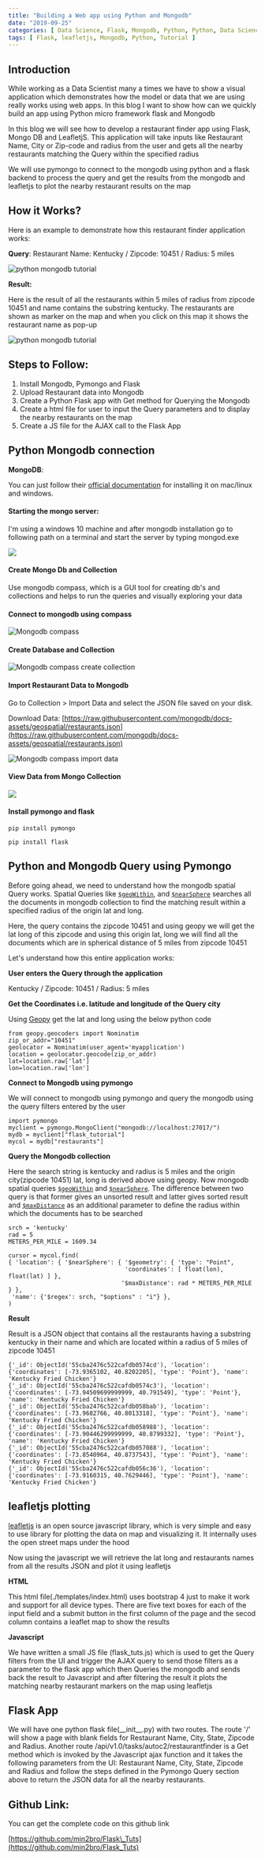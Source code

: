 ```yaml
---
title: "Building a Web app using Python and Mongodb"
date: "2019-09-25"
categories: [ Data Science, Flask, Mongodb, Python, Python, Data Science, Tutorial ]
tags: [ Flask, leafletjs, Mongodb, Python, Tutorial ]
---
```


## **Introduction**

While working as a Data Scientist many a times we have to show a visual application which demonstrates how the model or data that we are using really works using web apps. In this blog I want to show how can we quickly build an app using Python micro framework flask and Mongodb

In this blog we will see how to develop a restaurant finder app using Flask, Mongo DB and LeafletjS. This application will take inputs like Restaurant Name, City or Zip-code and radius from the user and gets all the nearby restaurants matching the Query within the specified radius

We will use pymongo to connect to the mongodb using python and a flask backend to process the query and get the results from the mongodb and leafletjs to plot the nearby restaurant results on the map

## **How it Works?**

Here is an example to demonstrate how this restaurant finder application works:

**Query**: Restaurant Name: Kentucky / Zipcode: 10451 / Radius: 5 miles

![python mongodb tutorial](/images/2019/09/image-61.png)

**Result:**

Here is the result of all the restaurants within 5 miles of radius from zipcode 10451 and name contains the substring kentucky. The restaurants are shown as marker on the map and when you click on this map it shows the restaurant name as pop-up

![python mongodb tutorial](/images/2019/09/image-70.png)

## **Steps to Follow:**

1. Install Mongodb, Pymongo and Flask
2. Upload Restaurant data into Mongodb
3. Create a Python Flask app with Get method for Querying the Mongodb
4. Create a html file for user to input the Query parameters and to display the nearby restaurants on the map
5. Create a JS file for the AJAX call to the Flask App

## **Python Mongodb connection**

**MongoDB**:

You can just follow their [official documentation](https://docs.mongodb.com/manual/tutorial/install-mongodb-on-windows/) for installing it on mac/linux and windows.

#### **Starting the mongo server:**

I'm using a windows 10 machine and after mongodb installation go to following path on a terminal and start the server by typing mongod.exe

![](/images/2019/09/image-64.png)

#### **Create Mongo Db and Collection**

Use mongodb compass, which is a GUI tool for creating db's and collections and helps to run the queries and visually exploring your data

#### **Connect to mongodb using compass**

![Mongodb compass](/images/2019/09/image-65.png)

#### **Create Database and Collection**

![Mongodb compass create collection](/images/2019/09/image-67.png)

#### **Import Restaurant Data to Mongodb**

Go to Collection > Import Data and select the JSON file saved on your disk.

Download Data: [https://raw.githubusercontent.com/mongodb/docs-assets/geospatial/restaurants.json](https://raw.githubusercontent.com/mongodb/docs-assets/geospatial/restaurants.json)

![Mongodb compass import data](/images/2019/09/image-68.png)

#### **View Data from Mongo Collection**

![](/images/2019/09/image-69.png)

#### **Install pymongo and flask**

```
pip install pymongo
```

```
pip install flask
```

## **Python and Mongodb Query using Pymongo**

Before going ahead, we need to understand how the mongodb spatial Query works. Spatial Queries like [`$geoWithin`](https://docs.mongodb.com/manual/reference/operator/query/geoWithin/#op._S_geoWithin), and [`$nearSphere`](https://docs.mongodb.com/manual/reference/operator/query/nearSphere/#op._S_nearSphere) searches all the documents in mongodb collection to find the matching result within a specified radius of the origin lat and long.

Here, the query contains the zipcode 10451 and using geopy we will get the lat long of this zipcode and using this origin lat, long we will find all the documents which are in spherical distance of 5 miles from zipcode 10451

Let's understand how this entire application works:

**User enters the Query through the application**

Kentucky / Zipcode: 10451 / Radius: 5 miles

**Get the Coordinates i.e. latitude and longitude of the Query city**

Using [Geopy](https://geopy.readthedocs.io/en/stable/) get the lat and long using the below python code

```
from geopy.geocoders import Nominatim
zip_or_addr="10451"
geolocator = Nominatim(user_agent='myapplication')
location = geolocator.geocode(zip_or_addr)
lat=location.raw['lat']
lon=location.raw['lon']
```

**Connect to Mongodb using pymongo**

We will connect to mongodb using pymongo and query the mongodb using the query filters entered by the user

```
import pymongo
myclient = pymongo.MongoClient("mongodb://localhost:27017/")
mydb = myclient["flask_tutorial"]
mycol = mydb["restaurants"]
```

**Query the Mongodb collection**

Here the search string is kentucky and radius is 5 miles and the origin city(zipcode 10451) lat, long is derived above using geopy. Now mongodb spatial queries [`$geoWithin`](https://docs.mongodb.com/manual/reference/operator/query/geoWithin/#op._S_geoWithin) and [`$nearSphere`](https://docs.mongodb.com/manual/reference/operator/query/nearSphere/#op._S_nearSphere). The difference between two query is that former gives an unsorted result and latter gives sorted result and [`$maxDistance`](https://docs.mongodb.com/manual/reference/operator/query/maxDistance/#op._S_maxDistance) as an additional parameter to define the radius within which the documents has to be searched

```
srch = 'kentucky'
rad = 5
METERS_PER_MILE = 1609.34

cursor = mycol.find(
{ 'location': { '$nearSphere': { '$geometry': { 'type': "Point",
                                 'coordinates': [ float(lon), float(lat) ] },
                                '$maxDistance': rad * METERS_PER_MILE } },
 'name': {'$regex': srch, "$options" : "i"} },
)
```

**Result**

Result is a JSON object that contains all the restaurants having a substring kentucky in their name and which are located within a radius of 5 miles of zipcode 10451

```
{'_id': ObjectId('55cba2476c522cafdb0574cd'), 'location': {'coordinates': [-73.9365102, 40.8202205], 'type': 'Point'}, 'name': 'Kentucky Fried Chicken'}
{'_id': ObjectId('55cba2476c522cafdb0574c3'), 'location': {'coordinates': [-73.94509699999999, 40.791549], 'type': 'Point'}, 'name': 'Kentucky Fried Chicken'}
{'_id': ObjectId('55cba2476c522cafdb058bab'), 'location': {'coordinates': [-73.9682766, 40.8013318], 'type': 'Point'}, 'name': 'Kentucky Fried Chicken'}
{'_id': ObjectId('55cba2476c522cafdb058988'), 'location': {'coordinates': [-73.90446299999999, 40.8799332], 'type': 'Point'}, 'name': 'Kentucky Fried Chicken'}
{'_id': ObjectId('55cba2476c522cafdb057088'), 'location': {'coordinates': [-73.8540964, 40.8737543], 'type': 'Point'}, 'name': 'Kentucky Fried Chicken'}
{'_id': ObjectId('55cba2476c522cafdb056c36'), 'location': {'coordinates': [-73.9160315, 40.7629446], 'type': 'Point'}, 'name': 'Kentucky Fried Chicken'}
```

## **leafletjs plotting**

[leafletjs](https://leafletjs.com/) is an open source javascript library, which is very simple and easy to use library for plotting the data on map and visualizing it. It internally uses the open street maps under the hood

Now using the javascript we will retrieve the lat long and restaurants names from all the results JSON and plot it using leafletjs

**HTML**

This html file(./templates/index.html) uses bootstrap 4 just to make it work and support for all device types. There are five text boxes for each of the input field and a submit button in the first column of the page and the secod column contains a leaflet map to show the results

**Javascript**

We have written a small JS file (flask_tuts.js) which is used to get the Query filters from the UI and trigger the AJAX query to send those filters as a parameter to the flask app which then Queries the mongodb and sends back the result to Javascript and after filtering the result it plots the matching nearby restaurant markers on the map using leafletjs

## **Flask App**

We will have one python flask file(\_\_init\_\_.py) with two routes. The route '/' will show a page with blank fields for Restaurant Name, City, State, Zipcode and Radius. Another route /api/v1.0/tasks/autoc2/restaurantfinder is a Get method which is invoked by the Javascript ajax function and it takes the following parameters from the UI: Restaurant Name, City, State, Zipcode and Radius and follow the steps defined in the Pymongo Query section above to return the JSON data for all the nearby restaurants.

## **Github Link:**

You can get the complete code on this github link

[https://github.com/min2bro/Flask\_Tuts](https://github.com/min2bro/Flask_Tuts)
